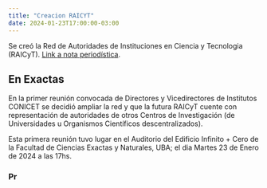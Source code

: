 ```yaml
---
title: "Creacion RAICYT"
date: 2024-01-23T17:00:00-03:00
---
```


Se creó la Red de Autoridades de Instituciones en Ciencia y Tecnologia (RAICyT). [Link a nota periodística](https://www.eldestapeweb.com/sociedad/ciencia/crearon-una-red-federal-de-directores-de-institutos-para-resistir-el-ataque-a-la-ciencia-2024125060).

## En Exactas

En la primer reunión convocada de Directores y Vicedirectores de Institutos CONICET se decidió ampliar la red y que la futura RAICyT cuente con representación de autoridades de otros Centros de Investigación (de Universidades u Organismos Científicos descentralizados).

Esta primera reunión tuvo lugar en el Auditorio del Edificio Infinito + Cero de la Facultad de Ciencias Exactas y Naturales, UBA; el dia Martes 23 de Enero de 2024 a las 17hs.

### Pr